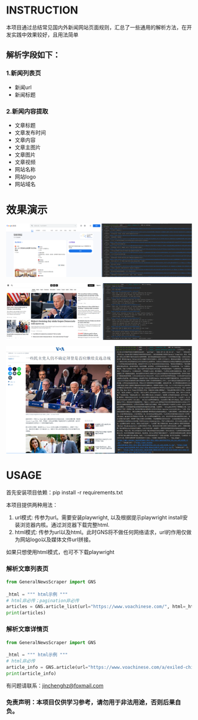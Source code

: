 # INSTRUCTION
本项目通过总结常见国内外新闻网站页面规则，汇总了一些通用的解析方法，在开发实践中效果较好，且用法简单

## 解析字段如下：
### 1.新闻列表页
- 新闻url
- 新闻标题

### 2.新闻内容提取 
- 文章标题
- 文章发布时间
- 文章内容
- 文章主图片
- 文章图片
- 文章视频
- 网站名称
- 网站logo
- 网站域名

# 效果演示
![img.png](./static/img.png)

![img_1.png](./static/img_1.png)

![img_3.png](./static/img_3.png)
# USAGE
首先安装项目依赖：pip install -r requirements.txt

本项目提供两种用法：
1. url模式: 传参为url。需要安装playwright, 以及根据提示playwright install安装浏览器内核。通过浏览器下载完整html.
2. html模式: 传参为url以及html。此时GNS将不做任何网络请求，url的作用仅做为网站logo以及媒体文件url拼接。

如果只想使用html模式，也可不下载playwright

### 解析文章列表页
```python
from GeneralNewsScraper import GNS

_html = """ html示例 """
# html非必传；pagination非必传
articles = GNS.article_list(url="https://www.voachinese.com/", html=_html, pagination=1)
print(articles)

```

### 解析文章详情页
```python
from GeneralNewsScraper import GNS

_html = """ html示例 """
# html非必传
article_info = GNS.article(url="https://www.voachinese.com/a/exiled-chinese-businessman-guo-s-trial-nears-close/7693596.html", html=_html)
print(article_info)

```
有问题请联系：jinchenghz@foxmail.com

### 免责声明：本项目仅供学习参考，请勿用于非法用途，否则后果自负。